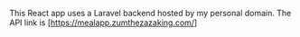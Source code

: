 This React app uses a Laravel backend hosted by my personal domain. The API link is [https://mealapp.zumthezazaking.com/]
